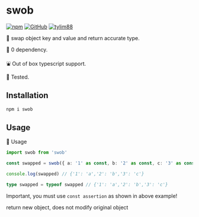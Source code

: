 # swob

[![npm](https://img.shields.io/npm/v/swob)](https://www.npmjs.com/package/swob) [![GitHub](https://img.shields.io/github/license/tylim88/swob)](https://github.com/tylim88/swob/blob/main/LICENSE) [![tylim88](https://circleci.com/gh/tylim88/swob.svg?style=shield)](<[LINK](https://github.com/tylim88/swob#swob)>)

🐤 swap object key and value and return accurate type.

🥰 0 dependency.

⛲️ Out of box typescript support.

🦺 Tested.

## Installation

```bash
npm i swob
```

## Usage

🎵 Usage

```ts
import swob from 'swob'

const swapped = swob({ a: '1' as const, b: '2' as const, c: '3' as const })

console.log(swapped) // {'1': 'a','2': 'b','3': 'c'}

type swapped = typeof swapped // {'1': 'a','2': 'b','3': 'c'}
```

Important, you must use `const assertion` as shown in above example!

return new object, does not modify original object
